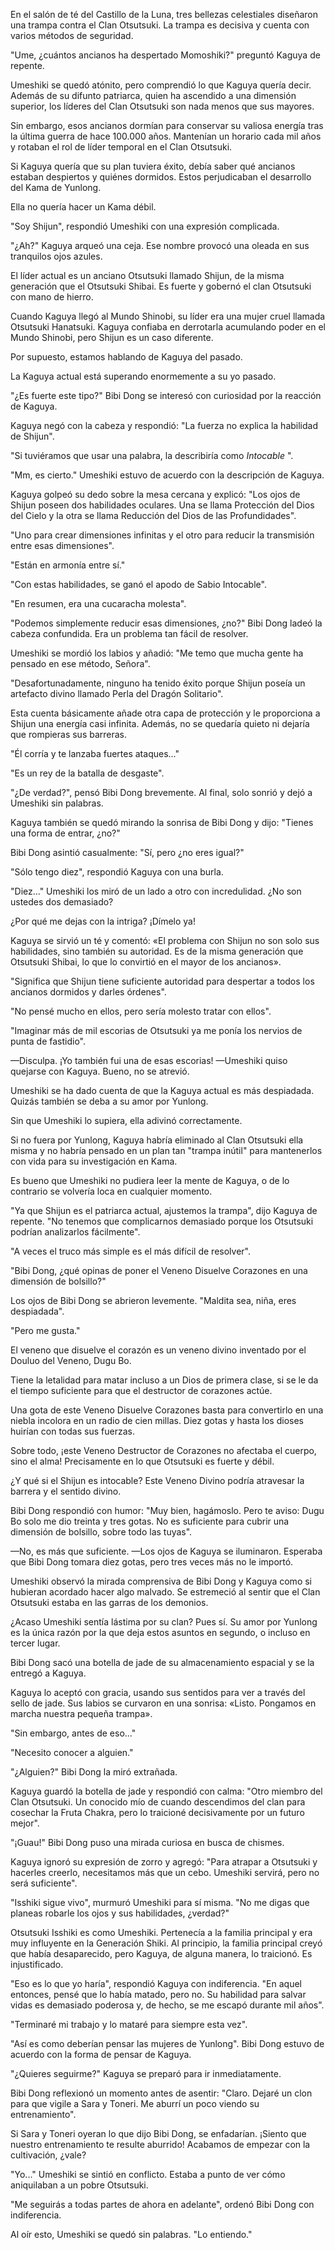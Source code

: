 
En el salón de té del Castillo de la Luna, tres bellezas celestiales diseñaron una trampa contra el Clan Otsutsuki. La trampa es decisiva y cuenta con varios métodos de seguridad.

"Ume, ¿cuántos ancianos ha despertado Momoshiki?" preguntó Kaguya de repente.

Umeshiki se quedó atónito, pero comprendió lo que Kaguya quería decir. Además de su difunto patriarca, quien ha ascendido a una dimensión superior, los líderes del Clan Otsutsuki son nada menos que sus mayores.

Sin embargo, esos ancianos dormían para conservar su valiosa energía tras la última guerra de hace 100.000 años. Mantenían un horario cada mil años y rotaban el rol de líder temporal en el Clan Otsutsuki.

Si Kaguya quería que su plan tuviera éxito, debía saber qué ancianos estaban despiertos y quiénes dormidos. Estos perjudicaban el desarrollo del Kama de Yunlong.

Ella no quería hacer un Kama débil.

"Soy Shijun", respondió Umeshiki con una expresión complicada.

"¿Ah?" Kaguya arqueó una ceja. Ese nombre provocó una oleada en sus tranquilos ojos azules.

El líder actual es un anciano Otsutsuki llamado Shijun, de la misma generación que el Otsutsuki Shibai. Es fuerte y gobernó el clan Otsutsuki con mano de hierro.

Cuando Kaguya llegó al Mundo Shinobi, su líder era una mujer cruel llamada Otsutsuki Hanatsuki. Kaguya confiaba en derrotarla acumulando poder en el Mundo Shinobi, pero Shijun es un caso diferente.

Por supuesto, estamos hablando de Kaguya del pasado.

La Kaguya actual está superando enormemente a su yo pasado.

"¿Es fuerte este tipo?" Bibi Dong se interesó con curiosidad por la reacción de Kaguya.

Kaguya negó con la cabeza y respondió: "La fuerza no explica la habilidad de Shijun".

"Si tuviéramos que usar una palabra, la describiría como _Intocable_ ".

"Mm, es cierto." Umeshiki estuvo de acuerdo con la descripción de Kaguya.

Kaguya golpeó su dedo sobre la mesa cercana y explicó: "Los ojos de Shijun poseen dos habilidades oculares. Una se llama Protección del Dios del Cielo y la otra se llama Reducción del Dios de las Profundidades".

"Uno para crear dimensiones infinitas y el otro para reducir la transmisión entre esas dimensiones".

"Están en armonía entre sí."

"Con estas habilidades, se ganó el apodo de Sabio Intocable".

"En resumen, era una cucaracha molesta".

"Podemos simplemente reducir esas dimensiones, ¿no?" Bibi Dong ladeó la cabeza confundida. Era un problema tan fácil de resolver.

Umeshiki se mordió los labios y añadió: "Me temo que mucha gente ha pensado en ese método, Señora".

"Desafortunadamente, ninguno ha tenido éxito porque Shijun poseía un artefacto divino llamado Perla del Dragón Solitario".

Esta cuenta básicamente añade otra capa de protección y le proporciona a Shijun una energía casi infinita. Además, no se quedaría quieto ni dejaría que rompieras sus barreras.

"Él corría y te lanzaba fuertes ataques..."

"Es un rey de la batalla de desgaste".

"¿De verdad?", pensó Bibi Dong brevemente. Al final, solo sonrió y dejó a Umeshiki sin palabras.

Kaguya también se quedó mirando la sonrisa de Bibi Dong y dijo: "Tienes una forma de entrar, ¿no?"

Bibi Dong asintió casualmente: "Sí, pero ¿no eres igual?"

"Sólo tengo diez", respondió Kaguya con una burla.

"Diez..." Umeshiki los miró de un lado a otro con incredulidad. ¿No son ustedes dos demasiado?

¿Por qué me dejas con la intriga? ¡Dímelo ya!

Kaguya se sirvió un té y comentó: «El problema con Shijun no son solo sus habilidades, sino también su autoridad. Es de la misma generación que Otsutsuki Shibai, lo que lo convirtió en el mayor de los ancianos».

"Significa que Shijun tiene suficiente autoridad para despertar a todos los ancianos dormidos y darles órdenes".

"No pensé mucho en ellos, pero sería molesto tratar con ellos".

"Imaginar más de mil escorias de Otsutsuki ya me ponía los nervios de punta de fastidio".

—Disculpa. ¡Yo también fui una de esas escorias! —Umeshiki quiso quejarse con Kaguya. Bueno, no se atrevió.

Umeshiki se ha dado cuenta de que la Kaguya actual es más despiadada. Quizás también se deba a su amor por Yunlong.

Sin que Umeshiki lo supiera, ella adivinó correctamente.

Si no fuera por Yunlong, Kaguya habría eliminado al Clan Otsutsuki ella misma y no habría pensado en un plan tan "trampa inútil" para mantenerlos con vida para su investigación en Kama.

Es bueno que Umeshiki no pudiera leer la mente de Kaguya, o de lo contrario se volvería loca en cualquier momento.

"Ya que Shijun es el patriarca actual, ajustemos la trampa", dijo Kaguya de repente. "No tenemos que complicarnos demasiado porque los Otsutsuki podrían analizarlos fácilmente".

"A veces el truco más simple es el más difícil de resolver".

"Bibi Dong, ¿qué opinas de poner el Veneno Disuelve Corazones en una dimensión de bolsillo?"

Los ojos de Bibi Dong se abrieron levemente. "Maldita sea, niña, eres despiadada".

"Pero me gusta."

El veneno que disuelve el corazón es un veneno divino inventado por el Douluo del Veneno, Dugu Bo.

Tiene la letalidad para matar incluso a un Dios de primera clase, si se le da el tiempo suficiente para que el destructor de corazones actúe.

Una gota de este Veneno Disuelve Corazones basta para convertirlo en una niebla incolora en un radio de cien millas. Diez gotas y hasta los dioses huirían con todas sus fuerzas.

Sobre todo, ¡este Veneno Destructor de Corazones no afectaba el cuerpo, sino el alma! Precisamente en lo que Otsutsuki es fuerte y débil.

¿Y qué si el Shijun es intocable? Este Veneno Divino podría atravesar la barrera y el sentido divino.

Bibi Dong respondió con humor: "Muy bien, hagámoslo. Pero te aviso: Dugu Bo solo me dio treinta y tres gotas. No es suficiente para cubrir una dimensión de bolsillo, sobre todo las tuyas".

—No, es más que suficiente. —Los ojos de Kaguya se iluminaron. Esperaba que Bibi Dong tomara diez gotas, pero tres veces más no le importó.

Umeshiki observó la mirada comprensiva de Bibi Dong y Kaguya como si hubieran acordado hacer algo malvado. Se estremeció al sentir que el Clan Otsutsuki estaba en las garras de los demonios.

¿Acaso Umeshiki sentía lástima por su clan? Pues sí. Su amor por Yunlong es la única razón por la que deja estos asuntos en segundo, o incluso en tercer lugar.

Bibi Dong sacó una botella de jade de su almacenamiento espacial y se la entregó a Kaguya.

Kaguya lo aceptó con gracia, usando sus sentidos para ver a través del sello de jade. Sus labios se curvaron en una sonrisa: «Listo. Pongamos en marcha nuestra pequeña trampa».

"Sin embargo, antes de eso..."

"Necesito conocer a alguien."

"¿Alguien?" Bibi Dong la miró extrañada.

Kaguya guardó la botella de jade y respondió con calma: "Otro miembro del Clan Otsutsuki. Un conocido mío de cuando descendimos del clan para cosechar la Fruta Chakra, pero lo traicioné decisivamente por un futuro mejor".

"¡Guau!" Bibi Dong puso una mirada curiosa en busca de chismes.

Kaguya ignoró su expresión de zorro y agregó: "Para atrapar a Otsutsuki y hacerles creerlo, necesitamos más que un cebo. Umeshiki servirá, pero no será suficiente".

"Isshiki sigue vivo", murmuró Umeshiki para sí misma. "No me digas que planeas robarle los ojos y sus habilidades, ¿verdad?"

Otsutsuki Isshiki es como Umeshiki. Pertenecía a la familia principal y era muy influyente en la Generación Shiki. Al principio, la familia principal creyó que había desaparecido, pero Kaguya, de alguna manera, lo traicionó. Es injustificado.

"Eso es lo que yo haría", respondió Kaguya con indiferencia. "En aquel entonces, pensé que lo había matado, pero no. Su habilidad para salvar vidas es demasiado poderosa y, de hecho, se me escapó durante mil años".

"Terminaré mi trabajo y lo mataré para siempre esta vez".

"Así es como deberían pensar las mujeres de Yunlong". Bibi Dong estuvo de acuerdo con la forma de pensar de Kaguya.

"¿Quieres seguirme?" Kaguya se preparó para ir inmediatamente.

Bibi Dong reflexionó un momento antes de asentir: "Claro. Dejaré un clon para que vigile a Sara y Toneri. Me aburrí un poco viendo su entrenamiento".

Si Sara y Toneri oyeran lo que dijo Bibi Dong, se enfadarían. ¡Siento que nuestro entrenamiento te resulte aburrido! Acabamos de empezar con la cultivación, ¿vale?

"Yo..." Umeshiki se sintió en conflicto. Estaba a punto de ver cómo aniquilaban a un pobre Otsutsuki.

"Me seguirás a todas partes de ahora en adelante", ordenó Bibi Dong con indiferencia.

Al oír esto, Umeshiki se quedó sin palabras. "Lo entiendo."